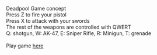 Deadpool Game concept <br>
Press Z to fire your pistol <br>
Press X to attack with your swords <br>
The rest of the weapons are controlled with QWERT <br>
Q: shotgun, W: AK-47, E: Sniper Rifle, R: Minigun, T: grenade <br> <br>
Play game <a href=https://aoconnell099.github.io/deadpool/build/index.html>here</a>
